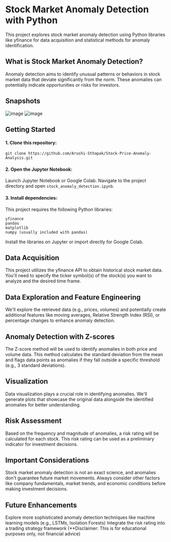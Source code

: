 # Stock Market Anomaly Detection with Python
This project explores stock market anomaly detection using Python libraries like yfinance for data acquisition and statistical methods for anomaly identification.

## What is Stock Market Anomaly Detection?
Anomaly detection aims to identify unusual patterns or behaviors in stock market data that deviate significantly from the norm. These anomalies can potentially indicate opportunities or risks for investors.

## Snapshots
![image](https://github.com/Arushi-Sthapak/Stock-Price-Anomaly-Analysis/assets/99334415/d74dd52e-1185-443f-be62-a2a16306dfae)
![image](https://github.com/Arushi-Sthapak/Stock-Price-Anomaly-Analysis/assets/99334415/31a45baa-532c-440e-8439-e80224ac5dd8)


## Getting Started
#### 1. Clone this repository:
```
git clone https://github.com/Arushi-Sthapak/Stock-Price-Anomaly-Analysis.git
```

#### 2. Open the Jupyter Notebook: <br>
   Launch Jupyter Notebook or Google Colab.
   Navigate to the project directory and open ``` stock_anomaly_detection.ipynb ```.

#### 3. Install dependencies: <br>
   This project requires the following Python libraries: <br>

  ``` yfinance ```<br>
  ``` pandas ``` <br>
  ``` matplotlib  ```<br>
  ``` numpy (usually included with pandas) ```<br>

  Install the libraries on Jupyter or import directly for Google Colab.

## Data Acquisition

This project utilizes the yfinance API to obtain historical stock market data. You'll need to specify the ticker symbol(s) of the stock(s) you want to analyze and the desired time frame.

## Data Exploration and Feature Engineering

We'll explore the retrieved data (e.g., prices, volumes) and potentially create additional features like moving averages, Relative Strength Index (RSI), or percentage changes to enhance anomaly detection.

## Anomaly Detection with Z-scores

The Z-score method will be used to identify anomalies in both price and volume data. This method calculates the standard deviation from the mean and flags data points as anomalies if they fall outside a specific threshold (e.g., 3 standard deviations).

## Visualization

Data visualization plays a crucial role in identifying anomalies. We'll generate plots that showcase the original data alongside the identified anomalies for better understanding.

## Risk Assessment

Based on the frequency and magnitude of anomalies, a risk rating will be calculated for each stock. This risk rating can be used as a preliminary indicator for investment decisions.

## Important Considerations

Stock market anomaly detection is not an exact science, and anomalies don't guarantee future market movements.
Always consider other factors like company fundamentals, market trends, and economic conditions before making investment decisions.

## Future Enhancements

Explore more sophisticated anomaly detection techniques like machine learning models (e.g., LSTMs, Isolation Forests)
Integrate the risk rating into a trading strategy framework (**Disclaimer: This is for educational purposes only, not financial advice)


